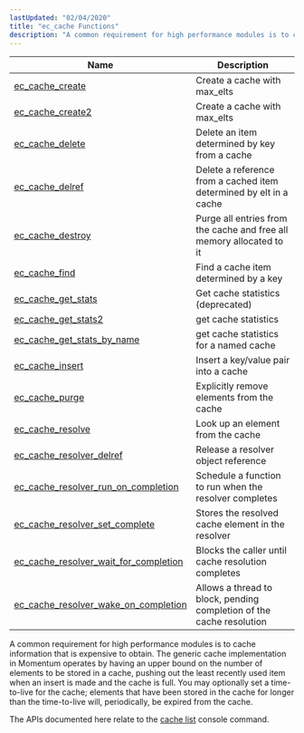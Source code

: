 ```yaml
---
lastUpdated: "02/04/2020"
title: "ec_cache Functions"
description: "A common requirement for high performance modules is to cache information that is expensive to obtain The generic cache implementation in Momentum operates by having an upper bound on the number of elements to be stored in a cache pushing out the least recently used item when an insert is..."
---
```



| Name                                                                                                                                      | Description                                                          |
|-------------------------------------------------------------------------------------------------------------------------------------------|----------------------------------------------------------------------|
| [ec_cache_create](/momentum/3/3-api/apis-ec-cache-create)                                             | Create a cache with max_elts                                         |
| [ec_cache_create2](/momentum/3/3-api/apis-ec-cache-create-2)                                           | Create a cache with max_elts                                         |
| [ec_cache_delete](/momentum/3/3-api/apis-ec-cache-delete)                                             | Delete an item determined by key from a cache                        |
| [ec_cache_delref](/momentum/3/3-api/apis-ec-cache-delref)                                             | Delete a reference from a cached item determined by elt in a cache   |
| [ec_cache_destroy](/momentum/3/3-api/apis-ec-cache-destroy)                                           | Purge all entries from the cache and free all memory allocated to it |
| [ec_cache_find](/momentum/3/3-api/apis-ec-cache-find)                                                 | Find a cache item determined by a key                                |
| [ec_cache_get_stats](/momentum/3/3-api/apis-ec-cache-get-stats)                                       | Get cache statistics (deprecated)                                    |
| [ec_cache_get_stats2](/momentum/3/3-api/apis-ec-cache-get-stats-2)                                     | get cache statistics                                                 |
| [ec_cache_get_stats_by_name](/momentum/3/3-api/apis-ec-cache-get-stats-by-name)                       | get cache statistics for a named cache                               |
| [ec_cache_insert](/momentum/3/3-api/apis-ec-cache-insert)                                             | Insert a key/value pair into a cache                                 |
| [ec_cache_purge](/momentum/3/3-api/apis-ec-cache-purge)                                               | Explicitly remove elements from the cache                            |
| [ec_cache_resolve](/momentum/3/3-api/apis-ec-cache-resolve)                                           | Look up an element from the cache                                    |
| [ec_cache_resolver_delref](/momentum/3/3-api/apis-ec-cache-resolver-delref)                           | Release a resolver object reference                                  |
| [ec_cache_resolver_run_on_completion](/momentum/3/3-api/apis-ec-cache-resolver-run-on-completion)     | Schedule a function to run when the resolver completes               |
| [ec_cache_resolver_set_complete](/momentum/3/3-api/apis-ec-cache-resolver-set-complete)               | Stores the resolved cache element in the resolver                    |
| [ec_cache_resolver_wait_for_completion](/momentum/3/3-api/apis-ec-cache-resolver-wait-for-completion) | Blocks the caller until cache resolution completes                   |
| [ec_cache_resolver_wake_on_completion](/momentum/3/3-api/apis-ec-cache-resolver-wake-on-completion)   | Allows a thread to block, pending completion of the cache resolution |

A common requirement for high performance modules is to cache information that is expensive to obtain. The generic cache implementation in Momentum operates by having an upper bound on the number of elements to be stored in a cache, pushing out the least recently used item when an insert is made and the cache is full. You may optionally set a time-to-live for the cache; elements that have been stored in the cache for longer than the time-to-live will, periodically, be expired from the cache.

The APIs documented here relate to the [cache list](/momentum/3/3-reference/3-reference-console-commands-cache-list) console command.